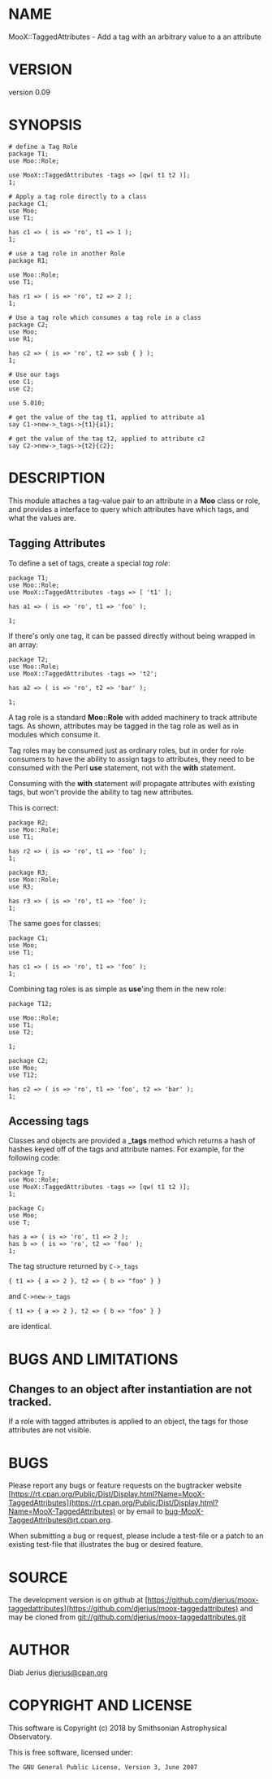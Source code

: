 # NAME

MooX::TaggedAttributes - Add a tag with an arbitrary value to a an attribute

# VERSION

version 0.09

# SYNOPSIS

    # define a Tag Role
    package T1;
    use Moo::Role;
    
    use MooX::TaggedAttributes -tags => [qw( t1 t2 )];
    1;

    # Apply a tag role directly to a class
    package C1;
    use Moo;
    use T1;
    
    has c1 => ( is => 'ro', t1 => 1 );
    1;

    # use a tag role in another Role
    package R1;
    
    use Moo::Role;
    use T1;
    
    has r1 => ( is => 'ro', t2 => 2 );
    1;

    # Use a tag role which consumes a tag role in a class
    package C2;
    use Moo;
    use R1;
    
    has c2 => ( is => 'ro', t2 => sub { } );
    1;

    # Use our tags
    use C1;
    use C2;
    
    use 5.010;
    
    # get the value of the tag t1, applied to attribute a1
    say C1->new->_tags->{t1}{a1};
    
    # get the value of the tag t2, applied to attribute c2
    say C2->new->_tags->{t2}{c2};

# DESCRIPTION

This module attaches a tag-value pair to an attribute in a **Moo**
class or role, and provides a interface to query which attributes have
which tags, and what the values are.

## Tagging Attributes

To define a set of tags, create a special _tag role_:

    package T1;
    use Moo::Role;
    use MooX::TaggedAttributes -tags => [ 't1' ];
    
    has a1 => ( is => 'ro', t1 => 'foo' );
    
    1;

If there's only one tag, it can be passed directly without being
wrapped in an array:

    package T2;
    use Moo::Role;
    use MooX::TaggedAttributes -tags => 't2';
    
    has a2 => ( is => 'ro', t2 => 'bar' );
    
    1;

A tag role is a standard **Moo::Role** with added machinery to track
attribute tags.  As shown, attributes may be tagged in the tag role
as well as in modules which consume it.

Tag roles may be consumed just as ordinary roles, but in order for
role consumers to have the ability to assign tags to attributes, they
need to be consumed with the Perl **use** statement, not with the **with** statement.

Consuming with the **with** statement _will_ propagate attributes with
existing tags, but won't provide the ability to tag new attributes.

This is correct:

    package R2;
    use Moo::Role;
    use T1;
    
    has r2 => ( is => 'ro', t1 => 'foo' );
    1;

    package R3;
    use Moo::Role;
    use R3;
    
    has r3 => ( is => 'ro', t1 => 'foo' );
    1;

The same goes for classes:

    package C1;
    use Moo;
    use T1;
    
    has c1 => ( is => 'ro', t1 => 'foo' );
    1;

Combining tag roles is as simple as **use**'ing them in the new role:

    package T12;
    
    use Moo::Role;
    use T1;
    use T2;
    
    1;

    package C2;
    use Moo;
    use T12;
    
    has c2 => ( is => 'ro', t1 => 'foo', t2 => 'bar' );
    1;

## Accessing tags

Classes and objects are provided a **\_tags** method which returns a
hash of hashes keyed off of the tags and attribute names.  For
example, for the following code:

    package T;
    use Moo::Role;
    use MooX::TaggedAttributes -tags => [qw( t1 t2 )];
    1;

    package C;
    use Moo;
    use T;
    
    has a => ( is => 'ro', t1 => 2 );
    has b => ( is => 'ro', t2 => 'foo' );
    1;

The tag structure returned by  `C->_tags`

    { t1 => { a => 2 }, t2 => { b => "foo" } }

and `C->new->_tags`

    { t1 => { a => 2 }, t2 => { b => "foo" } }

are identical.

# BUGS AND LIMITATIONS

## Changes to an object after instantiation are not tracked.

If a role with tagged attributes is applied to an object, the
tags for those attributes are not visible.

# BUGS

Please report any bugs or feature requests on the bugtracker website
[https://rt.cpan.org/Public/Dist/Display.html?Name=MooX-TaggedAttributes](https://rt.cpan.org/Public/Dist/Display.html?Name=MooX-TaggedAttributes)
or by email to
[bug-MooX-TaggedAttributes@rt.cpan.org](mailto:bug-MooX-TaggedAttributes@rt.cpan.org).

When submitting a bug or request, please include a test-file or a
patch to an existing test-file that illustrates the bug or desired
feature.

# SOURCE

The development version is on github at [https://github.com/djerius/moox-taggedattributes](https://github.com/djerius/moox-taggedattributes)
and may be cloned from [git://github.com/djerius/moox-taggedattributes.git](git://github.com/djerius/moox-taggedattributes.git)

# AUTHOR

Diab Jerius <djerius@cpan.org>

# COPYRIGHT AND LICENSE

This software is Copyright (c) 2018 by Smithsonian Astrophysical Observatory.

This is free software, licensed under:

    The GNU General Public License, Version 3, June 2007
